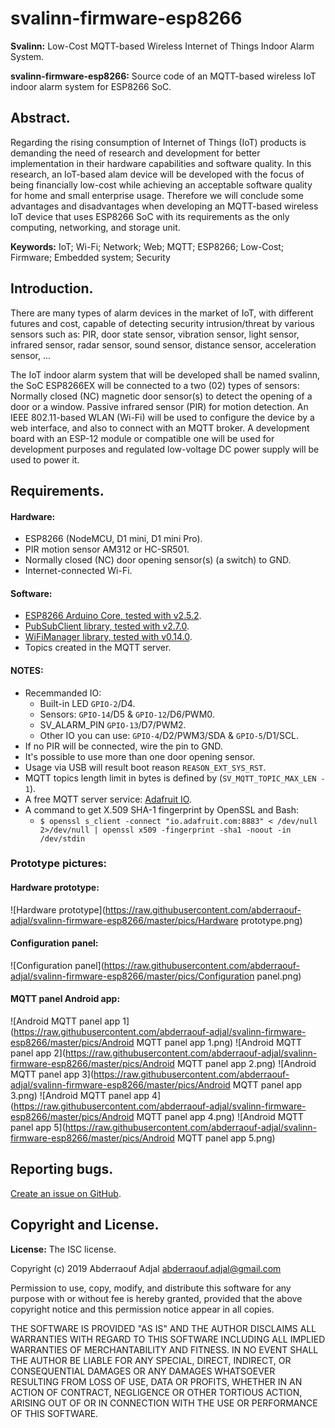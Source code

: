 # svalinn-firmware-esp8266
**Svalinn:** Low-Cost MQTT-based Wireless Internet of Things Indoor Alarm System.

**svalinn-firmware-esp8266:** Source code of an MQTT-based wireless IoT indoor alarm system for ESP8266 SoC.


## Abstract.
Regarding the rising consumption of Internet of Things (IoT) products is demanding the need of research and development for better implementation in their hardware capabilities and software quality. In this research, an IoT-based alam device will be developed with the focus of being financially low-cost while achieving an acceptable software quality for home and small enterprise usage. Therefore we will conclude some advantages and disadvantages when developing an MQTT-based wireless IoT device that uses ESP8266 SoC with its requirements as the only computing, networking, and storage unit.

**Keywords:** IoT; Wi-Fi; Network; Web; MQTT; ESP8266; Low-Cost; Firmware; Embedded system; Security


## Introduction.
There are many types of alarm devices in the market of IoT, with different futures and cost, capable of detecting security intrusion/threat by various sensors such as: PIR, door state sensor, vibration sensor, light sensor, infrared sensor, radar sensor, sound sensor, distance sensor, acceleration sensor, ...

The IoT indoor alarm system that will be developed shall be named svalinn, the SoC ESP8266EX will be connected to a two (02) types of sensors:
Normally closed (NC) magnetic door sensor(s) to detect the opening of a door or a window.
Passive infrared sensor (PIR) for motion detection.
An IEEE 802.11-based WLAN (Wi-Fi) will be used to configure the device by a web interface, and also to connect with an MQTT broker. A development board with an ESP-12 module or compatible one will be used for development purposes and regulated low-voltage DC power supply will be used to power it.


## Requirements.
#### Hardware:
  - ESP8266 (NodeMCU, D1 mini, D1 mini Pro).
  - PIR motion sensor AM312 or HC-SR501.
  - Normally closed (NC) door opening sensor(s) (a switch) to GND.
  - Internet-connected Wi-Fi.

#### Software:
  - [ESP8266 Arduino Core, tested with v2.5.2](https://github.com/esp8266/Arduino).
  - [PubSubClient library, tested with v2.7.0](https://github.com/knolleary/pubsubclient).
  - [WiFiManager library, tested with v0.14.0](https://github.com/tzapu/WiFiManager).
  - Topics created in the MQTT server.

#### NOTES:
  - Recemmanded IO:
    * Built-in LED `GPIO-2`/D4.
    * Sensors: `GPIO-14`/D5 & `GPIO-12`/D6/PWM0.
    * SV_ALARM_PIN `GPIO-13`/D7/PWM2.
    * Other IO you can use: `GPIO-4`/D2/PWM3/SDA & `GPIO-5`/D1/SCL.
  - If no PIR will be connected, wire the pin to GND.
  - It's possible to use more than one door opening sensor.
  - Usage via USB will result boot reason `REASON_EXT_SYS_RST`.
  - MQTT topics length limit in bytes is defined by (`SV_MQTT_TOPIC_MAX_LEN - 1`).
  - A free MQTT server service: [Adafruit IO](https://io.adafruit.com).
  - A command to get X.509 SHA-1 fingerprint by OpenSSL and Bash:
    * `$ openssl s_client -connect "io.adafruit.com:8883" < /dev/null 2>/dev/null | openssl x509 -fingerprint -sha1 -noout -in /dev/stdin`

### Prototype pictures:
#### Hardware prototype:
![Hardware prototype](https://raw.githubusercontent.com/abderraouf-adjal/svalinn-firmware-esp8266/master/pics/Hardware prototype.png)

#### Configuration panel:
![Configuration panel](https://raw.githubusercontent.com/abderraouf-adjal/svalinn-firmware-esp8266/master/pics/Configuration panel.png)

#### MQTT panel Android app:
![Android MQTT panel app 1](https://raw.githubusercontent.com/abderraouf-adjal/svalinn-firmware-esp8266/master/pics/Android MQTT panel app 1.png)
![Android MQTT panel app 2](https://raw.githubusercontent.com/abderraouf-adjal/svalinn-firmware-esp8266/master/pics/Android MQTT panel app 2.png)
![Android MQTT panel app 3](https://raw.githubusercontent.com/abderraouf-adjal/svalinn-firmware-esp8266/master/pics/Android MQTT panel app 3.png)
![Android MQTT panel app 4](https://raw.githubusercontent.com/abderraouf-adjal/svalinn-firmware-esp8266/master/pics/Android MQTT panel app 4.png)
![Android MQTT panel app 5](https://raw.githubusercontent.com/abderraouf-adjal/svalinn-firmware-esp8266/master/pics/Android MQTT panel app 5.png)

## Reporting bugs.

[Create an issue on GitHub](https://github.com/abderraouf-adjal/svalinn-firmware-esp8266).


## Copyright and License.
**License:** The ISC license.

Copyright (c) 2019 Abderraouf Adjal <abderraouf.adjal@gmail.com>

Permission to use, copy, modify, and distribute this software for any
purpose with or without fee is hereby granted, provided that the above
copyright notice and this permission notice appear in all copies.

THE SOFTWARE IS PROVIDED "AS IS" AND THE AUTHOR DISCLAIMS ALL WARRANTIES
WITH REGARD TO THIS SOFTWARE INCLUDING ALL IMPLIED WARRANTIES OF
MERCHANTABILITY AND FITNESS. IN NO EVENT SHALL THE AUTHOR BE LIABLE FOR
ANY SPECIAL, DIRECT, INDIRECT, OR CONSEQUENTIAL DAMAGES OR ANY DAMAGES
WHATSOEVER RESULTING FROM LOSS OF USE, DATA OR PROFITS, WHETHER IN AN
ACTION OF CONTRACT, NEGLIGENCE OR OTHER TORTIOUS ACTION, ARISING OUT OF
OR IN CONNECTION WITH THE USE OR PERFORMANCE OF THIS SOFTWARE. 
